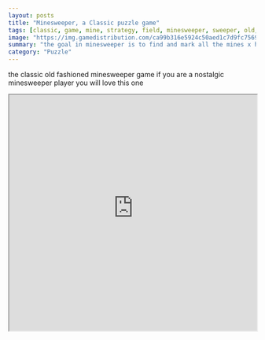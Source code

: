 ```yaml
---
layout: posts
title: "Minesweeper, a Classic puzzle game"
tags: [classic, game, mine, strategy, field, minesweeper, sweeper, old, warehouse, free, online, games, oyna, game, free, games, play, play, games]
image: "https://img.gamedistribution.com/ca99b316e5924c50aed1c7d9fc756934.jpg"
summary: "the goal in minesweeper is to find and mark all the mines x hidden under the blue squares this is done by clicking on the squares to open them each square will have one of the following 1 a mine x and if you click on it you ll lose the game 2 a number which tells you how many of its adjacent squares have mines in them 3 nothing in this case you know that none of the adjacent squares have mines and they will be automatically opened as well you ve won the game when you ve opened all squares that don t contain a mine the game let you set the number of rows and columns of the puzzles and the number of lives you have  free online games oyna game free games play play games"
category: "Puzzle"
---
```


the classic old fashioned minesweeper game if you are a nostalgic minesweeper player you will love this one

<iframe width="100%" height="480px;" src="https://html5.gamedistribution.com/ca99b316e5924c50aed1c7d9fc756934/"></iframe>
